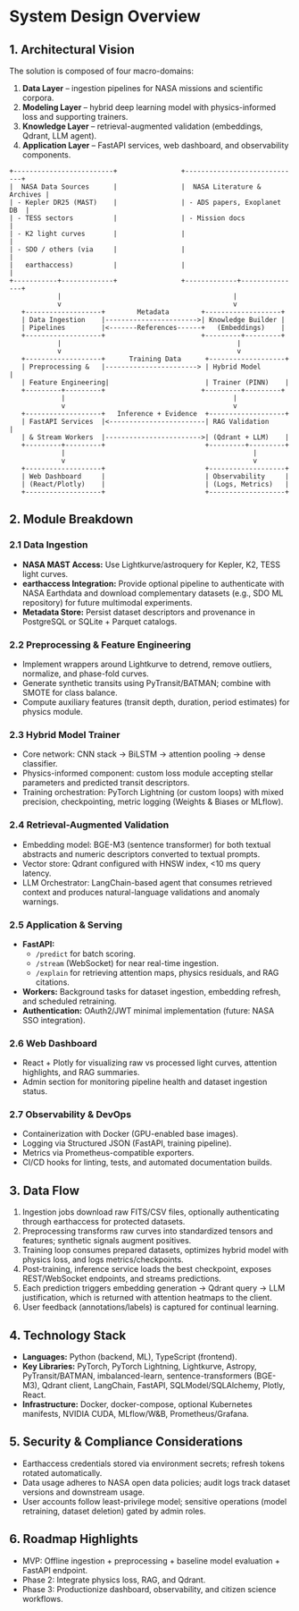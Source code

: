# System Design Overview

## 1. Architectural Vision
The solution is composed of four macro-domains:
1. **Data Layer** – ingestion pipelines for NASA missions and scientific corpora.
2. **Modeling Layer** – hybrid deep learning model with physics-informed loss and supporting trainers.
3. **Knowledge Layer** – retrieval-augmented validation (embeddings, Qdrant, LLM agent).
4. **Application Layer** – FastAPI services, web dashboard, and observability components.

```
+-------------------------+                +-----------------------------+
|  NASA Data Sources      |                |  NASA Literature & Archives |
| - Kepler DR25 (MAST)    |                | - ADS papers, Exoplanet DB  |
| - TESS sectors          |                | - Mission docs              |
| - K2 light curves       |                |                             |
| - SDO / others (via     |                |                             |
|   earthaccess)          |                |                             |
+-----------+-------------+                +-------------+---------------+
            |                                           |
            v                                           v
   +-------------------+        Metadata        +-------------------+
   | Data Ingestion    |----------------------->| Knowledge Builder |
   | Pipelines         |<-------References------+   (Embeddings)    |
   +-------------------+                        +---------+---------+
            |                                            |
            v                                            v
   +-------------------+      Training Data      +-------------------+
   | Preprocessing &   |-----------------------> | Hybrid Model       |
   | Feature Engineering|                        | Trainer (PINN)    |
   +---------+---------+                        +---------+---------+
             |                                          |
             v                                          v
   +-------------------+   Inference + Evidence  +-------------------+
   | FastAPI Services  |<------------------------| RAG Validation     |
   | & Stream Workers  |------------------------>| (Qdrant + LLM)    |
   +---------+---------+                         +---------+---------+
             |                                               |
             v                                               v
   +-------------------+                         +-------------------+
   | Web Dashboard     |                         | Observability     |
   | (React/Plotly)    |                         | (Logs, Metrics)   |
   +-------------------+                         +-------------------+
```

## 2. Module Breakdown

### 2.1 Data Ingestion
- **NASA MAST Access:** Use Lightkurve/astroquery for Kepler, K2, TESS light curves.
- **earthaccess Integration:** Provide optional pipeline to authenticate with NASA Earthdata and download complementary datasets (e.g., SDO ML repository) for future multimodal experiments.
- **Metadata Store:** Persist dataset descriptors and provenance in PostgreSQL or SQLite + Parquet catalogs.

### 2.2 Preprocessing & Feature Engineering
- Implement wrappers around Lightkurve to detrend, remove outliers, normalize, and phase-fold curves.
- Generate synthetic transits using PyTransit/BATMAN; combine with SMOTE for class balance.
- Compute auxiliary features (transit depth, duration, period estimates) for physics module.

### 2.3 Hybrid Model Trainer
- Core network: CNN stack → BiLSTM → attention pooling → dense classifier.
- Physics-informed component: custom loss module accepting stellar parameters and predicted transit descriptors.
- Training orchestration: PyTorch Lightning (or custom loops) with mixed precision, checkpointing, metric logging (Weights & Biases or MLflow).

### 2.4 Retrieval-Augmented Validation
- Embedding model: BGE-M3 (sentence transformer) for both textual abstracts and numeric descriptors converted to textual prompts.
- Vector store: Qdrant configured with HNSW index, <10 ms query latency.
- LLM Orchestrator: LangChain-based agent that consumes retrieved context and produces natural-language validations and anomaly warnings.

### 2.5 Application & Serving
- **FastAPI:**
  - `/predict` for batch scoring.
  - `/stream` (WebSocket) for near real-time ingestion.
  - `/explain` for retrieving attention maps, physics residuals, and RAG citations.
- **Workers:** Background tasks for dataset ingestion, embedding refresh, and scheduled retraining.
- **Authentication:** OAuth2/JWT minimal implementation (future: NASA SSO integration).

### 2.6 Web Dashboard
- React + Plotly for visualizing raw vs processed light curves, attention highlights, and RAG summaries.
- Admin section for monitoring pipeline health and dataset ingestion status.

### 2.7 Observability & DevOps
- Containerization with Docker (GPU-enabled base images).
- Logging via Structured JSON (FastAPI, training pipeline).
- Metrics via Prometheus-compatible exporters.
- CI/CD hooks for linting, tests, and automated documentation builds.

## 3. Data Flow
1. Ingestion jobs download raw FITS/CSV files, optionally authenticating through earthaccess for protected datasets.
2. Preprocessing transforms raw curves into standardized tensors and features; synthetic signals augment positives.
3. Training loop consumes prepared datasets, optimizes hybrid model with physics loss, and logs metrics/checkpoints.
4. Post-training, inference service loads the best checkpoint, exposes REST/WebSocket endpoints, and streams predictions.
5. Each prediction triggers embedding generation → Qdrant query → LLM justification, which is returned with attention heatmaps to the client.
6. User feedback (annotations/labels) is captured for continual learning.

## 4. Technology Stack
- **Languages:** Python (backend, ML), TypeScript (frontend).
- **Key Libraries:** PyTorch, PyTorch Lightning, Lightkurve, Astropy, PyTransit/BATMAN, imbalanced-learn, sentence-transformers (BGE-M3), Qdrant client, LangChain, FastAPI, SQLModel/SQLAlchemy, Plotly, React.
- **Infrastructure:** Docker, docker-compose, optional Kubernetes manifests, NVIDIA CUDA, MLflow/W&B, Prometheus/Grafana.

## 5. Security & Compliance Considerations
- Earthaccess credentials stored via environment secrets; refresh tokens rotated automatically.
- Data usage adheres to NASA open data policies; audit logs track dataset versions and downstream usage.
- User accounts follow least-privilege model; sensitive operations (model retraining, dataset deletion) gated by admin roles.

## 6. Roadmap Highlights
- MVP: Offline ingestion + preprocessing + baseline model evaluation + FastAPI endpoint.
- Phase 2: Integrate physics loss, RAG, and Qdrant.
- Phase 3: Productionize dashboard, observability, and citizen science workflows.

